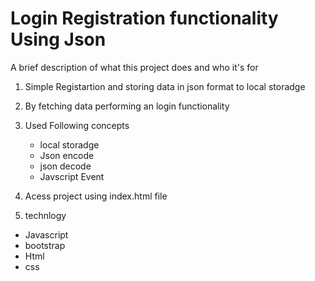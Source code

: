 
# Login Registration functionality Using Json 

A brief description of what this project does and who it's for

1) Simple Registartion and storing data in json format to 
   local storadge

2) By fetching data performing an login functionality 

3) Used Following concepts 
   - local storadge
   - Json encode 
   - json decode
   - Javscript Event 

4) Acess project using index.html file 

5) technlogy 
  - Javascript
  - bootstrap
  - Html 
  - css